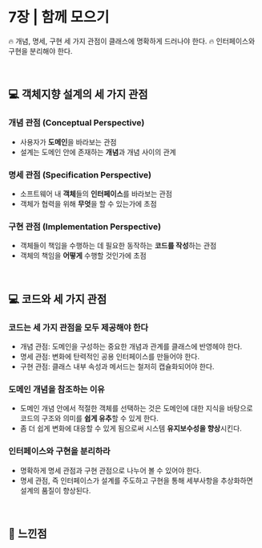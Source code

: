# 7장 | 함께 모으기
🔥 개념, 명세, 구현 세 가지 관점이 클래스에 명확하게 드러나야 한다.
🔥 인터페이스와 구현을 분리해야 한다.

<br>

## 💻 객체지향 설계의 세 가지 관점

### 개념 관점 (Conceptual Perspective)
- 사용자가 **도메인**을 바라보는 관점
- 설계는 도메인 안에 존재하는 **개념**과 개념 사이의 관계

### 명세 관점 (Specification Perspective)
- 소프트웨어 내 **객체**들의 **인터페이스**를 바라보는 관점
- 객체가 협력을 위해 **무엇**을 할 수 있는가에 초점

### 구현 관점 (Implementation Perspective)
- 객체들이 책임을 수행하는 데 필요한 동작하는 **코드를 작성**하는 관점
- 객체의 책임을 **어떻게** 수행할 것인가에 초점

<br>

## 💻 코드와 세 가지 관점

### 코드는 세 가지 관점을 모두 제공해야 한다
- 개념 관점: 도메인을 구성하는 중요한 개념과 관계를 클래스에 반영헤야 한다.
- 명세 관점: 변화에 탄력적인 공용 인터페이스를 만들어야 한다.
- 구현 관점: 클래스 내부 속성과 메서드는 철저히 캡슐화되어야 한다.

### 도메인 개념을 참조하는 이유
- 도메인 개념 안에서 적절한 객체를 선택하는 것은 도메인에 대한 지식을 바탕으로 코드의 구조와 의미를 **쉽게 유추**할 수 있게 한다.
- 좀 더 쉽게 변화에 대응할 수 있게 됨으로써 시스템 **유지보수성을 향상**시킨다.

### 인터페이스와 구현을 분리하라
- 명확하게 명세 관점과 구현 관점으로 나누어 볼 수 있어야 한다.
- 명세 관점, 즉 인터페이스가 설계를 주도하고 구현을 통해 세부사항을 추상화하면 설계의 품질이 향상된다.

<br>

## 📝 느낀점

